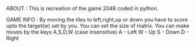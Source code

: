 ABOUT : This is recreation of the game 2048 coded in python.

GAME INFO : By moving the tiles to left,right,up or down you have to score upto the target(w) set by you.
            You can set the size of matrix.
            You can make moves by the keys A,S,D,W (case insensitive)
            A - Left
            W - Up
            S - Down
            D - Right
